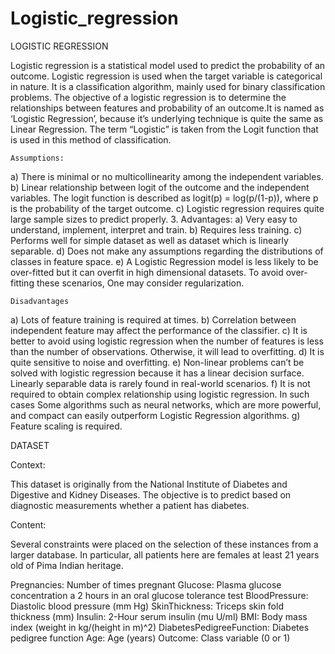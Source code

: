 # Logistic_regression
LOGISTIC REGRESSION

Logistic regression is a statistical model used to predict the probability of an outcome. Logistic regression is used when the target variable is categorical in nature. It is a classification algorithm, mainly used for binary classification problems. The objective of a logistic regression is to determine the relationships between features and probability of an outcome.It is named as ‘Logistic Regression’, because it’s underlying technique is quite the same as Linear Regression. The term “Logistic” is taken from the Logit function that is used in this method of classification.

	Assumptions:
a)	There is minimal or no multicollinearity among the independent variables.
b)	Linear relationship between logit of the outcome and the independent variables.  The logit function is described as logit(p) = log(p/(1-p)), where p is the probability of the target outcome.
c)	Logistic regression requires quite large sample sizes to predict properly.
3.	Advantages: 
a)	Very easy to understand, implement, interpret and train.
b)	Requires less training.
c)	Performs well for simple dataset as well as dataset which is linearly separable.
d)	Does not make any assumptions regarding the distributions of classes in feature space.
e)	 A Logistic Regression model is less likely to be over-fitted but it can overfit in high dimensional datasets. To avoid over-fitting these scenarios, One may consider regularization.

	Disadvantages
a)	Lots of feature training is required at times.
b)	Correlation between independent feature may affect the performance of the classifier.
c)	It is better to avoid using logistic regression when the number of features is less than the number of observations. Otherwise, it will lead to overfitting.
d)	It is quite sensitive to noise and overfitting.
e)	Non-linear problems can’t be solved with logistic regression because it has a linear decision surface. Linearly separable data is rarely found in real-world scenarios.
f)	It is not required to obtain complex relationship using logistic regression. In such cases Some algorithms such as neural networks, which are more powerful, and compact can easily outperform Logistic Regression algorithms.
g)	Feature scaling is required.


DATASET

Context:

This dataset is originally from the National Institute of Diabetes and Digestive and Kidney Diseases. The objective is to predict based on diagnostic measurements whether a patient has diabetes.

Content:

Several constraints were placed on the selection of these instances from a larger database. In particular, all patients here are females at least 21 years old of Pima Indian heritage.

Pregnancies: Number of times pregnant
Glucose: Plasma glucose concentration a 2 hours in an oral glucose tolerance test
BloodPressure: Diastolic blood pressure (mm Hg)
SkinThickness: Triceps skin fold thickness (mm)
Insulin: 2-Hour serum insulin (mu U/ml)
BMI: Body mass index (weight in kg/(height in m)^2)
DiabetesPedigreeFunction: Diabetes pedigree function
Age: Age (years)
Outcome: Class variable (0 or 1)
